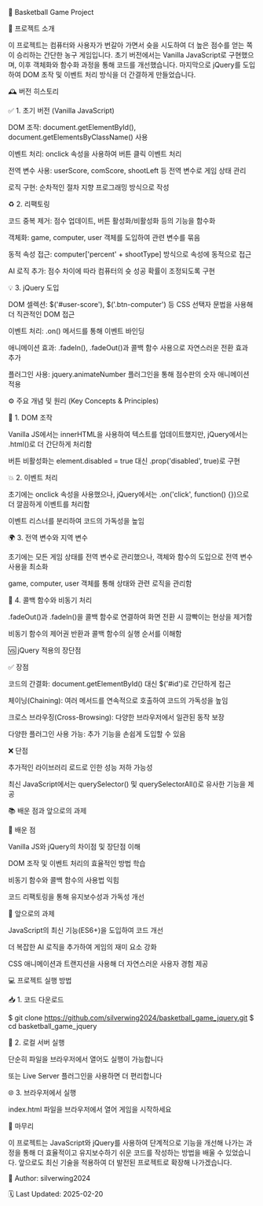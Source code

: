 🏀 Basketball Game Project

📖 프로젝트 소개

이 프로젝트는 컴퓨터와 사용자가 번갈아 가면서 슛을 시도하여 더 높은 점수를 얻는 쪽이 승리하는 간단한 농구 게임입니다. 초기 버전에서는 Vanilla JavaScript로 구현했으며, 이후 객체화와 함수화 과정을 통해 코드를 개선했습니다. 마지막으로 jQuery를 도입하여 DOM 조작 및 이벤트 처리 방식을 더 간결하게 만들었습니다.

🕰️ 버전 히스토리

✅ 1. 초기 버전 (Vanilla JavaScript)

DOM 조작: document.getElementById(), document.getElementsByClassName() 사용

이벤트 처리: onclick 속성을 사용하여 버튼 클릭 이벤트 처리

전역 변수 사용: userScore, comScore, shootLeft 등 전역 변수로 게임 상태 관리

로직 구현: 순차적인 절차 지향 프로그래밍 방식으로 작성

♻️ 2. 리팩토링

코드 중복 제거: 점수 업데이트, 버튼 활성화/비활성화 등의 기능을 함수화

객체화: game, computer, user 객체를 도입하여 관련 변수를 묶음

동적 속성 접근: computer['percent' + shootType] 방식으로 속성에 동적으로 접근

AI 로직 추가: 점수 차이에 따라 컴퓨터의 슛 성공 확률이 조정되도록 구현

💡 3. jQuery 도입

DOM 셀렉션: $('#user-score'), $('.btn-computer') 등 CSS 선택자 문법을 사용해 더 직관적인 DOM 접근

이벤트 처리: .on() 메서드를 통해 이벤트 바인딩

애니메이션 효과: .fadeIn(), .fadeOut()과 콜백 함수 사용으로 자연스러운 전환 효과 추가

플러그인 사용: jquery.animateNumber 플러그인을 통해 점수판의 숫자 애니메이션 적용

⚙️ 주요 개념 및 원리 (Key Concepts & Principles)

📌 1. DOM 조작

Vanilla JS에서는 innerHTML을 사용하여 텍스트를 업데이트했지만, jQuery에서는 .html()로 더 간단하게 처리함

버튼 비활성화는 element.disabled = true 대신 .prop('disabled', true)로 구현

💥 2. 이벤트 처리

초기에는 onclick 속성을 사용했으나, jQuery에서는 .on('click', function() {})으로 더 깔끔하게 이벤트를 처리함

이벤트 리스너를 분리하여 코드의 가독성을 높임

🌍 3. 전역 변수와 지역 변수

초기에는 모든 게임 상태를 전역 변수로 관리했으나, 객체와 함수의 도입으로 전역 변수 사용을 최소화

game, computer, user 객체를 통해 상태와 관련 로직을 관리함

🔁 4. 콜백 함수와 비동기 처리

.fadeOut()과 .fadeIn()을 콜백 함수로 연결하여 화면 전환 시 깜빡이는 현상을 제거함

비동기 함수의 제어권 반환과 콜백 함수의 실행 순서를 이해함

🆚 jQuery 적용의 장단점

✅ 장점

코드의 간결화: document.getElementById() 대신 $('#id')로 간단하게 접근

체이닝(Chaining): 여러 메서드를 연속적으로 호출하여 코드의 가독성을 높임

크로스 브라우징(Cross-Browsing): 다양한 브라우저에서 일관된 동작 보장

다양한 플러그인 사용 가능: 추가 기능을 손쉽게 도입할 수 있음

❌ 단점

추가적인 라이브러리 로드로 인한 성능 저하 가능성

최신 JavaScript에서는 querySelector() 및 querySelectorAll()로 유사한 기능을 제공

📚 배운 점과 앞으로의 과제

🎯 배운 점

Vanilla JS와 jQuery의 차이점 및 장단점 이해

DOM 조작 및 이벤트 처리의 효율적인 방법 학습

비동기 함수와 콜백 함수의 사용법 익힘

코드 리팩토링을 통해 유지보수성과 가독성 개선

🚀 앞으로의 과제

JavaScript의 최신 기능(ES6+)을 도입하여 코드 개선

더 복잡한 AI 로직을 추가하여 게임의 재미 요소 강화

CSS 애니메이션과 트랜지션을 사용해 더 자연스러운 사용자 경험 제공

💻 프로젝트 실행 방법

📥 1. 코드 다운로드

$ git clone https://github.com/silverwing2024/basketball_game_jquery.git
$ cd basketball_game_jquery

🚀 2. 로컬 서버 실행

단순히 파일을 브라우저에서 열어도 실행이 가능합니다

또는 Live Server 플러그인을 사용하면 더 편리합니다

🌐 3. 브라우저에서 실행

index.html 파일을 브라우저에서 열어 게임을 시작하세요

🏁 마무리

이 프로젝트는 JavaScript와 jQuery를 사용하여 단계적으로 기능을 개선해 나가는 과정을 통해 더 효율적이고 유지보수하기 쉬운 코드를 작성하는 방법을 배울 수 있었습니다. 앞으로도 최신 기술을 적용하여 더 발전된 프로젝트로 확장해 나가겠습니다.

👤 Author: silverwing2024

🗓️ Last Updated: 2025-02-20